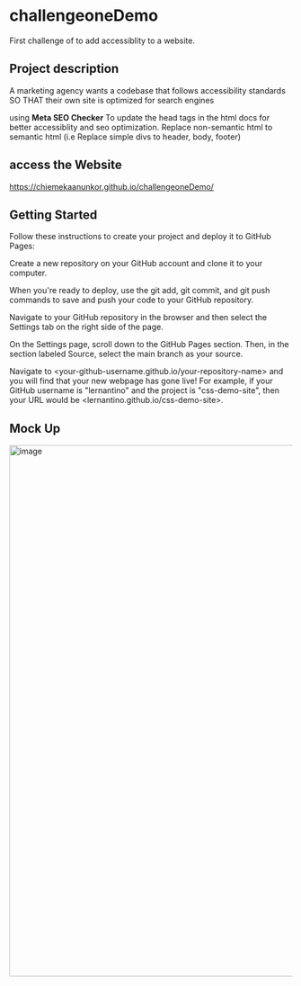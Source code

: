 # challengeoneDemo
First challenge of to add accessiblity to a website.

## Project description
A marketing agency wants a codebase that follows accessibility standards
SO THAT their own site is optimized for search engines

using **Meta SEO Checker**  To update the head tags in the html docs for better accessiblity and seo optimization. 
Replace non-semantic html to semantic html (i.e Replace simple divs to header, body, footer)

## access the Website
https://chiemekaanunkor.github.io/challengeoneDemo/

## Getting Started

Follow these instructions to create your project and deploy it to GitHub Pages:

Create a new repository on your GitHub account and clone it to your computer.

When you're ready to deploy, use the git add, git commit, and git push commands to save and push your code to your GitHub repository.

Navigate to your GitHub repository in the browser and then select the Settings tab on the right side of the page.

On the Settings page, scroll down to the GitHub Pages section. Then, in the section labeled Source, select the main branch as your source.

Navigate to <your-github-username.github.io/your-repository-name> and you will find that your new webpage has gone live! For example, if your GitHub username is "lernantino" and the project is "css-demo-site", then your URL would be <lernantino.github.io/css-demo-site>.

## Mock Up

<img width="945" alt="image" src="https://user-images.githubusercontent.com/63639477/191558838-31fe64f2-bfb5-44ea-a928-4d66a7586a30.png">






